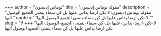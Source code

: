 +++
author = "توماس إديسون"
title = "مقولة توماس إديسون"
description = "مقولة توماس إديسون: لا تكن ارضا يداس عليها بل كن سماء يتمنى الجميع الوصول اليها."
quote = '''لا تكن ارضا يداس عليها بل كن سماء يتمنى الجميع الوصول اليها.'''
slug = "لا-تكن-ارضا-يداس-عليها-بل-كن-سماء-يتمنى-الجميع-الوصول-اليها"
+++
لا تكن ارضا يداس عليها بل كن سماء يتمنى الجميع الوصول اليها.
